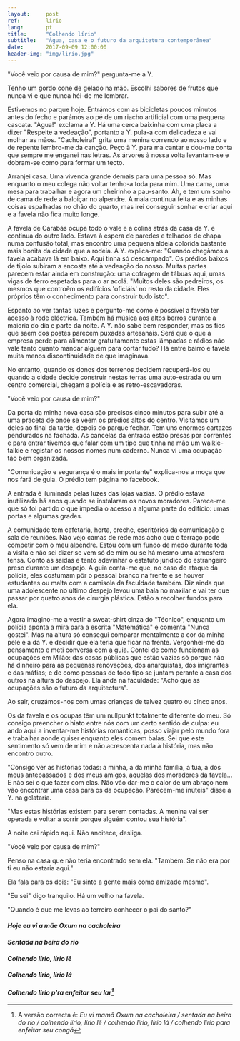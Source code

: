 ```yaml
---
layout:     post
ref:		lirio
lang: 		pt
title:      "Colhendo lírio"
subtitle:   "Água, casa e o futuro da arquitetura contemporânea"
date:       2017-09-09 12:00:00
header-img: "img/lirio.jpg"
---
```


"Você veio por causa de mim?" pergunta-me a Y. 

Tenho um gordo cone de gelado na mão. Escolhi sabores de frutos que nunca vi e que nunca héi-de me lembrar.

Estivemos no parque hoje. Entrámos com as bicicletas poucos minutos antes do fecho e parámos ao pé de um riacho artificial com uma pequena cascata. "Água!" exclama a Y. Há uma cerca baixinha com uma placa a dizer "Respeite a vedeação", portanto a Y. pula-a com delicadeza e vai molhar as mãos. "Cacholeira!" grita uma menina correndo ao nosso lado e de repente lembro-me da canção. Peço à Y. para ma cantar e dou-me conta que sempre me enganei nas letras. As árvores à nossa volta levantam-se e dobram-se como para formar um tecto.

Arranjei casa. Uma vivenda grande demais para uma pessoa só. Mas enquanto o meu colega não voltar tenho-a toda para mim. Uma cama, uma mesa para trabalhar e agora um cheirinho a pau-santo. Ah, e tem um sonho de cama de rede a baloiçar no alpendre. A mala continua feita e as minhas coisas espalhadas no chão do quarto, mas irei conseguir sonhar e criar aqui e a favela não fica muito longe.

A favela de Carabás ocupa todo o vale e a colina atrás da casa da Y. e continua do outro lado. Estava à espera de paredes e telhados de chapa numa confusão total, mas encontro uma pequena aldeia colorida bastante mais bonita da cidade que a rodeia. A Y. explica-me: "Quando chegàmos a favela acabava lá em baixo. Aqui tinha só descampado". Os prédios baixos de tijolo subiram a encosta até à vedeação do nosso. Muitas partes parecem estar ainda em construção: uma cofragem de tábuas aqui, umas vigas de ferro espetadas para o ar acolá. "Muitos deles são pedreiros, os mesmos que controẽm os edifícios 'oficiáis' no resto da cidade. Eles próprios têm o conhecimento para construir tudo isto". 

Espanto ao ver tantas luzes e pergunto-me como é possível a favela ter acesso à rede eléctrica. Também há música aos altos berros durante a maioria do dia e parte da noite. A Y. não sabe bem responder, mas os fios que saem dos postes parecem puxadas artesanáis. Será que o que a empresa perde para alimentar gratuitamente estas lâmpadas e rádios não vale tanto quanto mandar alguém para cortar tudo? Há entre bairro e favela muita menos discontinuidade de que imaginava.

No entanto, quando os donos dos terrenos decidem recuperá-los ou quando a cidade decide construir nestas terras uma auto-estrada ou um centro comercial, chegam a polícia e as retro-escavadoras.

"Você veio por causa de mim?"

Da porta da minha nova casa são precisos cinco minutos para subir até a uma praceta de onde se veem os prédios altos do centro. Visitámos um deles ao final da tarde, depois do parque fechar. Tem uns enormes cartazes pendurados na fachada. As cancelas da entrada estão presas por correntes e para entrar tivemos que falar com um tipo que tinha na mão um walkie-talkie e registar os nossos nomes num caderno. Nunca vi uma ocupação tão bem organizada. 

"Comunicação e segurança é o mais importante" explica-nos a moça que nos fará de guia. O prédio tem página no facebook.

A entrada é iluminada pelas luzes das lojas vazias. O prédio estava inutilizado há anos quando se instalaram os novos moradores. Parece-me que só foi partido o que impedia o acesso a alguma parte do edifício: umas portas e algumas grades. 

A comunidade tem cafetaria, horta, creche, escritórios da comunicação e sala de reuniões. Não vejo camas de rede mas acho que o terraço pode competir com o meu alpendre. Estou com um fundo de medo durante toda a visita e não sei dizer se vem só de mim ou se há mesmo uma atmosfera tensa. Conto as saidas e tento adevinhar o estatuto jurídico do estrangeiro preso durante um despejo. A guia conta-me que, no caso de ataque da polícia, eles costumam pôr o pessoal branco na frente e se houver estudantes ou malta com a camisola da faculdade também. Diz ainda que uma adolescente no último despejo levou uma bala no maxilar e vai ter que passar por quatro anos de cirurgia plástica. Estão a recolher fundos para ela. 

Agora imagino-me a vestir a sweat-shirt cinza do "Técnico", enquanto um polícia aponta a mira para a escrita "Matemática" e comenta "Nunca gostei". Mas na altura só consegui comparar mentalmente a cor da minha pele e a da Y. e decidir que ela teria que ficar na frente. Vergonhei-me do pensamento e meti conversa com a guia. Contei de como funcionam as ocupações em Milão: das casas públicas que estão vazias só porque não há dinheiro para as pequenas renovações, dos anarquistas, dos imigrantes e das máfias; e de como pessoas de todo tipo se juntam perante a casa dos outros na altura do despejo. Ela anda na faculdade: "Acho que as ocupações são o futuro da arquitectura". 

Ao sair, cruzámos-nos com umas crianças de talvez quatro ou cinco anos.

Os da favela e os ocupas têm um nullpunkt totalmente diferente do meu. Só consigo preencher o hiato entre nós com um certo sentido de culpa: eu ando aqui a inventar-me histórias románticas, posso viajar pelo mundo fora e trabalhar aonde quiser enquanto eles comem balas. Sei que este sentimento só vem de mim e não acrescenta nada à história, mas não encontro outro.

"Consigo ver as histórias todas: a minha, a da minha família, a tua, a dos meus antepassados e dos meus amigos, aquelas dos moradores da favela... E não sei o que fazer com elas. Não vão dar-me o calor de um abraço nem vão encontrar uma casa para os da ocupação. Parecem-me inúteis" disse à Y. na gelataria.

"Mas estas histórias existem para serem contadas. A menina vai ser operada e voltar a sorrir porque alguém contou sua história".

A noite cai rápido aqui. Não anoitece, desliga.

"Você veio por causa de mim?"

Penso na casa que não teria encontrado sem ela. "Também. Se não era por ti eu não estaria aqui."

Ela fala para os dois: "Eu sinto a gente mais como amizade mesmo".

"Eu sei" digo tranquilo. Há um velho na favela.

"Quando é que me levas ao terreiro conhecer o pai do santo?"  


#### *Hoje eu vi a mãe Oxum na cacholeira*
 
#### *Sentada na beira do rio*

#### *Colhendo lírio, lírio lê*

#### *Colhendo lírio, lírio lá*

#### *Colhendo lírio p'ra enfeitar seu lar[^song]*


[^song]: A versão correcta é: *Eu vi mamã Oxum na cacholeira / sentada na beira do rio / colhendo lírio, lírio lê / colhendo lírio, lírio lá / colhendo lírio para enfeitar seu congá*


